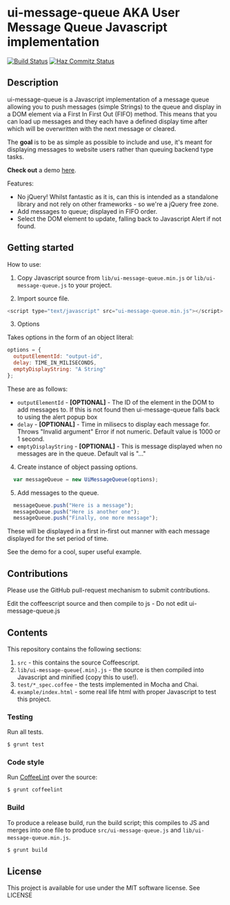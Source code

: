 # ui-message-queue AKA User Message Queue Javascript implementation

[![Build Status](https://travis-ci.org/rob-murray/ui-message-queue.png?branch=master)](https://travis-ci.org/rob-murray/ui-message-queue)
[![Haz Commitz Status](http://haz-commitz.herokuapp.com/repos/rob-murray/ui-message-queue.svg)](http://haz-commitz.herokuapp.com/repos/rob-murray/ui-message-queue)

## Description

ui-message-queue is a Javascript implementation of a message queue allowing you to push messages (simple Strings) to the queue and display in a DOM element via a First In First Out (FIFO) method. This means that you can load up messages and they each have a defined display time after which will be overwritten with the next message or cleared.

The **goal** is to be as simple as possible to include and use, it's meant for displaying messages to website users rather than queuing backend type tasks.

**Check out** a demo [here](http://rob-murray.github.com/ui-message-queue).

Features:

* No jQuery! Whilst fantastic as it is, can this is intended as a standalone library and not rely on other frameworks - so we're a jQuery free zone.
* Add messages to queue; displayed in FIFO order.
* Select the DOM element to update, falling back to Javascript Alert if not found.


## Getting started

How to use:

1) Copy Javascript source from `lib/ui-message-queue.min.js` or `lib/ui-message-queue.js` to your project.

2) Import source file.

```javascript
<script type="text/javascript" src="ui-message-queue.min.js"></script>
```

3) Options

Takes options in the form of an object literal:

```javascript
options = {
  outputElementId: "output-id",
  delay: TIME_IN_MILISECONDS,
  emptyDisplayString: "A String"
};
```

These are as follows:
* `outputElementId` - **[OPTIONAL]** - The ID of the element in the DOM to add messages to. If this is not found then ui-message-queue falls back to using the alert popup box
* `delay` - **[OPTIONAL]** - Time in milisecs to display each message for. Throws "Invalid argument" Error if not numeric. Default value is 1000 or 1 second.
* `emptyDisplayString` - **[OPTIONAL]** - This is message displayed when no messages are in the queue. Default val is "..."


4) Create instance of object passing options.

```javascript
  var messageQueue = new UiMessageQueue(options);
```

5) Add messages to the queue.

```javascript
  messageQueue.push("Here is a message");
  messageQueue.push("Here is another one");
  messageQueue.push("Finally, one more message");
```

These will be displayed in a first in-first out manner with each message displayed for the set period of time.

See the demo for a cool, super useful example.

## Contributions

Please use the GitHub pull-request mechanism to submit contributions.

Edit the coffeescript source and then compile to js - Do not edit ui-message-queue.js

## Contents

This repository contains the following sections:

1. `src` - this contains the source Coffeescript.
2. `lib/ui-message-queue{.min}.js` - the source is then compiled into Javascript and minified (copy this to use!).
3. `test/*_spec.coffee` - the tests implemented in Mocha and Chai.
4. `example/index.html` - some real life html with proper Javascript to test this project.

### Testing

Run all tests.

```bash
$ grunt test
```

### Code style

Run [CoffeeLint](http://www.coffeelint.org/) over the source:

```bash
$ grunt coffeelint
```

### Build

To produce a release build, run the build script; this compiles to JS and merges into one file to produce `src/ui-message-queue.js` and `lib/ui-message-queue.min.js`.

```bash
$ grunt build
```


## License

This project is available for use under the MIT software license.
See LICENSE
